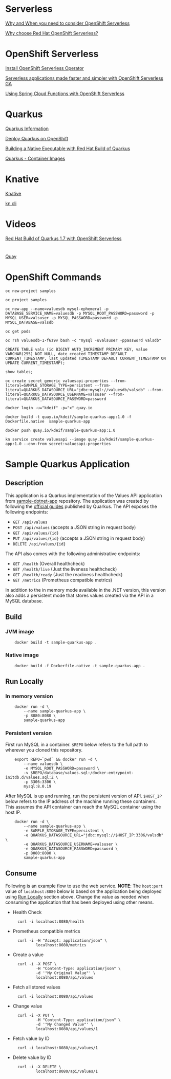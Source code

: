 # Serverless

[Why and When you need to consider OpenShift Serverless](https://www.openshift.com/blog/why-and-when-you-need-to-consider-openshift-serverless)

[Why choose Red Hat OpenShift Serverless?](https://www.redhat.com/en/topics/microservices/why-choose-openshift-serverless)

# OpenShift Serverless

[Install OpenShift Serverless Operator](https://www.redhat.com/en/blog/hands-introduction-openshift-serverless)

[Serverless applications made faster and simpler with OpenShift Serverless GA](https://developers.redhat.com/blog/2020/04/30/serverless-applications-made-faster-and-simpler-with-openshift-serverless-ga/)

[Using Spring Cloud Functions with OpenShift Serverless](https://slacker.ro/2020/09/01/using-spring-cloud-functions-with-openshift-serverless/)


# Quarkus 

[Quarkus Information](http://saharsh.org/2020/02/04/enter-quarkus/)

[Deploy Quarkus on OpenShift](https://access.redhat.com/documentation/en-us/red_hat_build_of_quarkus/1.7/html-single/deploying_quarkus_applications_on_red_hat_openshift_container_platform/index)

[Building a Native Executable with Red Hat Build of Quarkus](https://access.redhat.com/documentation/en-us/red_hat_build_of_quarkus/1.7/html-single/building_a_native_executable_with_red_hat_build_of_quarkus/index)

[Quarkus - Container Images](https://quarkus.io/guides/container-image)

# Knative

[Knative](https://knative.dev/)

[kn cli](https://github.com/knative/client)


# Videos

[Red Hat Build of Quarkus 1.7 with OpenShift Serverless](https://www.youtube.com/watch?v=WS99MyypDzM)


#
[Quay](https://quay.io/repository/)


# OpenShift Commands
```
oc new-project samples

oc project samples

oc new-app --name=valuesdb mysql-ephemeral -p DATABASE_SERVICE_NAME=valuesdb -p MYSQL_ROOT_PASSWORD=password -p MYSQL_USER=valsuser -p MYSQL_PASSWORD=password -p MYSQL_DATABASE=valsdb

oc get pods

oc rsh valuesdb-1-f6z9v bash -c "mysql -uvalsuser -ppassword valsdb"

CREATE TABLE vals (id BIGINT AUTO_INCREMENT PRIMARY KEY, value VARCHAR(255) NOT NULL, date_created TIMESTAMP DEFAULT CURRENT_TIMESTAMP, last_updated TIMESTAMP DEFAULT CURRENT_TIMESTAMP ON UPDATE CURRENT_TIMESTAMP);

show tables;

oc create secret generic valuesapi-properties --from-literal=SAMPLE_STORAGE_TYPE=persistent --from-literal=QUARKUS_DATASOURCE_URL="jdbc:mysql://valuesdb/valsdb" --from-literal=QUARKUS_DATASOURCE_USERNAME=valsuser --from-literal=QUARKUS_DATASOURCE_PASSWORD=password

docker login -u="kdeif" -p="x" quay.io

docker build -t quay.io/kdeif/sample-quarkus-app:1.0 -f Dockerfile.native  sample-quarkus-app

docker push quay.io/kdeif/sample-quarkus-app:1.0 

kn service create valuesapi --image quay.io/kdeif/sample-quarkus-app:1.0 --env-from secret:valuesapi-properties

```


# Sample Quarkus Application

## Description

This application is a Quarkus implementation of the Values API application from [sample-dotnet-app](https://github.com/saharsh-samples/sample-dotnet-app) repository. The application was created by following the [official guides](https://quarkus.io/get-started/) published by Quarkus. The API exposes the following endpoints:

- `GET /api/values`
- `POST /api/values` (accepts a JSON string in request body)
- `GET /api/values/{id}`
- `PUT /api/values/{id}` (accepts a JSON string in request body)
- `DELETE /api/values/{id}`

The API also comes with the following administrative endpoints:

- `GET /health` (Overall healthcheck)
- `GET /health/live` (Just the liveness healthcheck)
- `GET /health/ready` (Just the readiness healthcheck)
- `GET /metrics` (Prometheus compatible metrics)

In addition to the in memory mode available in the .NET version, this version also adds a persistent mode that stores values created via the API in a MySQL database.

## Build

### JVM image

        docker build -t sample-quarkus-app .

### Native image

        docker build -f Dockerfile.native -t sample-quarkus-app .

## Run Locally

### In memory version

        docker run -d \
            --name sample-quarkus-app \
            -p 8080:8080 \
            sample-quarkus-app

### Persistent version

First run MySQL in a container. `$REPO` below refers to the full path to wherever you cloned this repository.

        export REPO=`pwd` && docker run -d \
            --name valuesdb \
            -e MYSQL_ROOT_PASSWORD=password \
            -v $REPO/database/values.sql:/docker-entrypoint-initdb.d/values.sql:Z \
            -p 3306:3306 \
            mysql:8.0.19

After MySQL is up and running, run the persistent version of API. `$HOST_IP` below refers to the IP address of the machine running these containers. This assumes the API container can reach the MySQL container using the host IP.

        docker run -d \
            --name sample-quarkus-app \
            -e SAMPLE_STORAGE_TYPE=persistent \
            -e QUARKUS_DATASOURCE_URL="jdbc:mysql://$HOST_IP:3306/valsdb" \
            -e QUARKUS_DATASOURCE_USERNAME=valsuser \
            -e QUARKUS_DATASOURCE_PASSWORD=password \
            -p 8080:8080 \
            sample-quarkus-app

## Consume

Following is an example flow to use the web service. **NOTE**: The `host:port` value of `localhost:8080` below is based on the application being deployed using [Run Locally](#run-locally) section above. Change the value as needed when consuming the application that has been deployed using other means.

- Health Check

        curl -i localhost:8080/health

- Prometheus compatible metrics

        curl -i -H "Accept: application/json" \
                localhost:8080/metrics

- Create a value

        curl -i -X POST \
                -H "Content-Type: application/json" \
                -d '"My Original Value"' \
                localhost:8080/api/values

- Fetch all stored values

        curl -i localhost:8080/api/values

- Change value

        curl -i -X PUT \
                -H "Content-Type: application/json" \
                -d '"My Changed Value"' \
                localhost:8080/api/values/1

- Fetch value by ID

        curl -i localhost:8080/api/values/1

- Delete value by ID

        curl -i -X DELETE \
                localhost:8080/api/values/1

